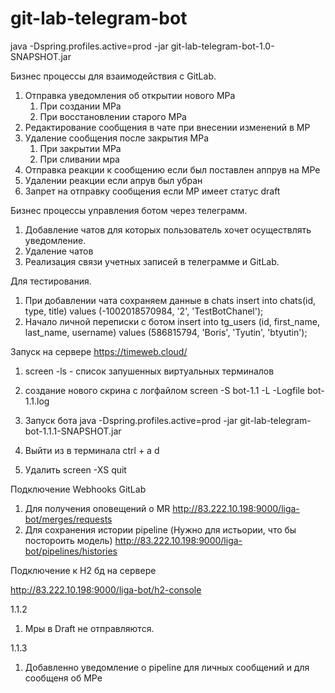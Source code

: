 # git-lab-telegram-bot

java -Dspring.profiles.active=prod -jar git-lab-telegram-bot-1.0-SNAPSHOT.jar

Бизнес процессы для взаимодействия с GitLab.

1. Отправка уведомления об открытии нового МРа
    1. При создании МРа
    2. При восстановлении старого МРа
2. Редактирование сообщения в чате при внесении изменений в МР
3. Удаление сообщения после закрытия МРа
    1. При закрытии МРа
    2. При сливании мра
4. Отправка реакции к сообщению если был поставлен аппрув на МРе
5. Удалении реакции если апрув был убран
6. Запрет на отправку сообщения если МР имеет статус draft

Бизнес процессы управления ботом через телеграмм.

1. Добавление чатов для которых пользователь хочет осуществлять уведомление.
2. Удаление чатов
3. Реализация связи учетных записей в телеграмме и GitLab.

Для тестирования.

1. При добавлении чата сохраняем данные в chats
   insert into chats(id, type, title)
   values (-1002018570984, '2', 'TestBotChanel');
2. Начало личной переписки с ботом
   insert into tg_users (id, first_name, last_name, username)
   values (586815794, 'Boris', 'Tyutin', 'btyutin');

Запуск на сервере https://timeweb.cloud/

1. screen -ls - список запушенных виртуальных терминалов
2. создание нового скрина с логфайлом
screen -S bot-1.1 -L -Logfile bot-1.1.log

3. Запуск бота
java -Dspring.profiles.active=prod -jar git-lab-telegram-bot-1.1.1-SNAPSHOT.jar

4. Выйти из в терминала ctrl + a d
5. Удалить
   screen -XS <session-id> quit

Подключение Webhooks GitLab
1. Для получения оповещений о MR
http://83.222.10.198:9000/liga-bot/merges/requests
2. Для сохранения истории pipeline (Нужно для истьории, что бы постороить модель)
http://83.222.10.198:9000/liga-bot/pipelines/histories

Подключение к H2 бд на сервере
 
http://83.222.10.198:9000/liga-bot/h2-console



1.1.2
1. Мры в Draft не отправляются.

1.1.3
1. Добавленно уведомление о pipeline для личных сообщений и для сообщеня об МРе
